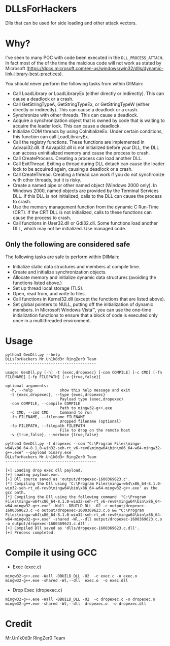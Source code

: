 # DLLsForHackers
Dlls that can be used for side loading and other attack vectors.

# Why?

I've seen to many POC with code been executed in the `DLL_PROCESS_ATTACH`. In fact most of the of the time the malcious code will not work as stated by Microsoft (https://docs.microsoft.com/en-us/windows/win32/dlls/dynamic-link-library-best-practices).

You should never perform the following tasks from within DllMain:

*    Call LoadLibrary or LoadLibraryEx (either directly or indirectly). This can cause a deadlock or a crash.
*    Call GetStringTypeA, GetStringTypeEx, or GetStringTypeW (either directly or indirectly). This can cause a deadlock or a crash.
*    Synchronize with other threads. This can cause a deadlock.
*    Acquire a synchronization object that is owned by code that is waiting to acquire the loader lock. This can cause a deadlock.
*    Initialize COM threads by using CoInitializeEx. Under certain conditions, this function can call LoadLibraryEx.
*    Call the registry functions. These functions are implemented in Advapi32.dll. If Advapi32.dll is not initialized before your DLL, the DLL can access uninitialized memory and cause the process to crash.
*    Call CreateProcess. Creating a process can load another DLL.
*    Call ExitThread. Exiting a thread during DLL detach can cause the loader lock to be acquired again, causing a deadlock or a crash.
*    Call CreateThread. Creating a thread can work if you do not synchronize with other threads, but it is risky.
*    Create a named pipe or other named object (Windows 2000 only). In Windows 2000, named objects are provided by the Terminal Services DLL. If this DLL is not initialized, calls to the DLL can cause the process to crash.
*    Use the memory management function from the dynamic C Run-Time (CRT). If the CRT DLL is not initialized, calls to these functions can cause the process to crash.
*    Call functions in User32.dll or Gdi32.dll. Some functions load another DLL, which may not be initialized.
    Use managed code.
    
 ## Only the following are considered safe
 
 The following tasks are safe to perform within DllMain:

*    Initialize static data structures and members at compile time.
*    Create and initialize synchronization objects.
*    Allocate memory and initialize dynamic data structures (avoiding the functions listed above.)
*    Set up thread local storage (TLS).
*    Open, read from, and write to files.
*    Call functions in Kernel32.dll (except the functions that are listed above).
*    Set global pointers to NULL, putting off the initialization of dynamic members. In Microsoft Windows Vista™, you can use the one-time initialization functions to ensure that a block of code is executed only once in a multithreaded environment.

# Usage

```
python3 GenDll.py --help
DLLsForHackers Mr.Un1k0d3r RingZer0 Team
----------------------------------------

usage: GenDll.py [-h] -t {exec,dropexec} [-com COMPILE] [-c CMD] [-fn FILENAME] [-fp FILEPATH] [-v {true,false}]

optional arguments:
  -h, --help            show this help message and exit
  -t {exec,dropexec}, --type {exec,dropexec}
                        Payload type (exec,dropexec)
  -com COMPILE, --compile COMPILE
                        Path to mingw32-g++.exe
  -c CMD, --cmd CMD     Command to run
  -fn FILENAME, --filename FILENAME
                        Dropped filename (optional)
  -fp FILEPATH, --filepath FILEPATH
                        File to drop on the remote host
  -v {true,false}, --verbose {true,false}
```

```
python3 GenDll.py -t dropexec --com "C:\Program Files\mingw-w64\x86_64-8.1.0-win32-seh-rt_v6-rev0\mingw64\bin\x86_64-w64-mingw32-g++.exe" --payload binary.exe
DLLsForHackers Mr.Un1k0d3r RingZer0 Team
----------------------------------------

[+] Loading drop exec dll payload.
[+] Loading payload.exe.
[+] Dll source saved as 'output/dropexec-1600369623.c'.
[*] Compiling the Dll using 'C:\Program Files\mingw-w64\x86_64-8.1.0-win32-seh-rt_v6-rev0\mingw64\bin\x86_64-w64-mingw32-g++.exe' as the gcc path.
[*] Compiling the Dll using the following command '"C:\Program Files\mingw-w64\x86_64-8.1.0-win32-seh-rt_v6-rev0\mingw64\bin\x86_64-w64-mingw32-g++.exe" -Wall -DBUILD_DLL -O2 -c output/dropexec-1600369623.c -o output/dropexec-1600369623.c.o && "C:\Program Files\mingw-w64\x86_64-8.1.0-win32-seh-rt_v6-rev0\mingw64\bin\x86_64-w64-mingw32-g++.exe" -shared -Wl,--dll output/dropexec-1600369623.c.o -o output/dropexec-1600369623.c.dll'.
[+] Compiled Dll saved as 'dlls/dropexec-1600369623.c.dll'.
[+] Process completed.
```

# Compile it using GCC

* Exec (exec.c)
```
mingw32-g++.exe -Wall -DBUILD_DLL -O2  -c exec.c -o exec.o
mingw32-g++.exe -shared -Wl,--dll  exec.o  -o exec.dll
```

* Drop Exec (dropexec.c)
```
mingw32-g++.exe -Wall -DBUILD_DLL -O2  -c dropexec.c -o dropexec.o
mingw32-g++.exe -shared -Wl,--dll  dropexec.o  -o dropexec.dll
```

# Credit

Mr.Un1k0d3r RingZer0 Team

